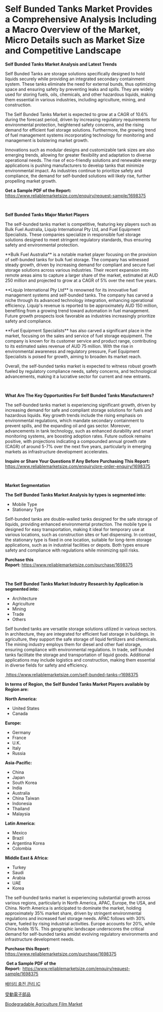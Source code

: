 <p><h1>Self Bunded Tanks Market Provides a Comprehensive Analysis Including a Macro Overview of the Market, Micro Details such as Market Size and Competitive Landscape</h1></p><p><strong>Self Bunded Tanks Market Analysis and Latest Trends</strong></p>
<p><p>Self Bunded Tanks are storage solutions specifically designed to hold liquids securely while providing an integrated secondary containment system. These tanks eliminate the need for external bunds, thus optimizing space and ensuring safety by preventing leaks and spills. They are widely used for storing fuels, oils, chemicals, and other hazardous liquids, making them essential in various industries, including agriculture, mining, and construction.</p><p>The Self Bunded Tanks Market is expected to grow at a CAGR of 10.6% during the forecast period, driven by increasing regulatory requirements for environmental protection, heightened safety concerns, and the rising demand for efficient fuel storage solutions. Furthermore, the growing trend of fuel management systems incorporating technology for monitoring and management is bolstering market growth. </p><p>Innovations such as modular designs and customizable tank sizes are also emerging trends, allowing for greater flexibility and adaptation to diverse operational needs. The rise of eco-friendly solutions and renewable energy applications is pushing manufacturers to develop tanks that minimize environmental impact. As industries continue to prioritize safety and compliance, the demand for self-bunded solutions will likely rise, further propelling market growth.</p></p>
<p><strong>Get a Sample PDF of the Report:&nbsp;</strong> <a href="https://www.reliablemarketsize.com/enquiry/request-sample/1698375?utm_campaign=1840&utm_medium=2&utm_source=Github&utm_content=ia&utm_term=09012025&utm_id=self-bunded-tanks">https://www.reliablemarketsize.com/enquiry/request-sample/1698375</a></p>
<p>&nbsp;</p>
<p><strong>Self Bunded Tanks Major Market Players</strong></p>
<p><p>The self-bunded tanks market is competitive, featuring key players such as Bulk Fuel Australia, Liquip International Pty Ltd, and Fuel Equipment Specialists. These companies specialize in responsible fuel storage solutions designed to meet stringent regulatory standards, thus ensuring safety and environmental protection.</p><p>**Bulk Fuel Australia** is a notable market player focusing on the provision of self-bunded tanks for bulk fuel storage. The company has witnessed steady growth, driven by increasing demand for compliant and secure fuel storage solutions across various industries. Their recent expansion into remote areas aims to capture a larger share of the market, estimated at AUD 250 million and projected to grow at a CAGR of 5% over the next five years.</p><p>**Liquip International Pty Ltd** is renowned for its innovative fuel management systems and self-bunded tanks. The company has carved a niche through its advanced technology integration, enhancing operational efficiency. Liquip's revenue is reported to be approximately AUD 150 million, benefiting from a growing trend toward automation in fuel management. Future growth prospects look favorable as industries increasingly prioritize safety and compliance.</p><p>**Fuel Equipment Specialists** has also carved a significant place in the market, focusing on the sales and service of fuel storage equipment. The company is known for its customer service and product range, contributing to its estimated sales revenue of AUD 75 million. With the rise in environmental awareness and regulatory pressure, Fuel Equipment Specialists is poised for growth, aiming to broaden its market reach.</p><p>Overall, the self-bunded tanks market is expected to witness robust growth fueled by regulatory compliance needs, safety concerns, and technological advancements, making it a lucrative sector for current and new entrants.</p></p>
<p>&nbsp;</p>
<p><strong>What Are The Key Opportunities For Self Bunded Tanks Manufacturers?</strong></p>
<p><p>The self-bunded tanks market is experiencing significant growth, driven by increasing demand for safe and compliant storage solutions for fuels and hazardous liquids. Key growth trends include the rising emphasis on environmental regulations, which mandate secondary containment to prevent spills, and the expanding oil and gas sector. Moreover, advancements in tank technology, such as enhanced durability and smart monitoring systems, are boosting adoption rates. Future outlook remains positive, with projections indicating a compounded annual growth rate (CAGR) of around 5-7% over the next five years, particularly in emerging markets as infrastructure development accelerates.</p></p>
<p><strong>Inquire or Share Your Questions If Any Before Purchasing This Report:</strong> <a href="https://www.reliablemarketsize.com/enquiry/pre-order-enquiry/1698375?utm_campaign=1840&utm_medium=2&utm_source=Github&utm_content=ia&utm_term=09012025&utm_id=self-bunded-tanks">https://www.reliablemarketsize.com/enquiry/pre-order-enquiry/1698375</a></p>
<p>&nbsp;</p>
<p><strong>Market Segmentation</strong></p>
<p><strong>The Self Bunded Tanks Market Analysis by types is segmented into:</strong></p>
<p><ul><li>Mobile Type</li><li>Stationary Type</li></ul></p>
<p><p>Self-bunded tanks are double-walled tanks designed for the safe storage of liquids, providing enhanced environmental protection. The mobile type is designed for easy transportation, making it ideal for temporary use at various locations, such as construction sites or fuel dispensing. In contrast, the stationary type is fixed in one location, suitable for long-term storage applications, such as in industrial facilities or depots. Both types ensure safety and compliance with regulations while minimizing spill risks.</p></p>
<p><strong>Purchase this Report:&nbsp;</strong><a href="https://www.reliablemarketsize.com/purchase/1698375?utm_campaign=1840&utm_medium=2&utm_source=Github&utm_content=ia&utm_term=09012025&utm_id=self-bunded-tanks">https://www.reliablemarketsize.com/purchase/1698375</a></p>
<p>&nbsp;</p>
<p><strong>The Self Bunded Tanks Market Industry Research by Application is segmented into:</strong></p>
<p><ul><li>Architecture</li><li>Agriculture</li><li>Mining</li><li>Trade</li><li>Others</li></ul></p>
<p><p>Self bunded tanks are versatile storage solutions utilized in various sectors. In architecture, they are integrated for efficient fuel storage in buildings. In agriculture, they support the safe storage of liquid fertilizers and chemicals. The mining industry employs them for diesel and other fuel storage, ensuring compliance with environmental regulations. In trade, self bunded tanks facilitate the storage and transportation of liquid goods. Additional applications may include logistics and construction, making them essential in diverse fields for safety and efficiency.</p></p>
<p><a href="https://www.reliablemarketsize.com/self-bunded-tanks-r1698375?utm_campaign=1840&utm_medium=2&utm_source=Github&utm_content=ia&utm_term=09012025&utm_id=self-bunded-tanks">&nbsp;https://www.reliablemarketsize.com/self-bunded-tanks-r1698375</a></p>
<p><strong>In terms of Region, the Self Bunded Tanks Market Players available by Region are:</strong></p>
<p>
    <p> <strong> North America: </strong>
        <ul>
            <li>United States</li>
            <li>Canada</li>
        </ul>
        </p> 
    <p> <strong> Europe: </strong>
        <ul>
            <li>Germany</li>
            <li>France</li>
            <li>U.K.</li>
            <li>Italy</li>
            <li>Russia</li>
        </ul>
        </p> 
    <p> <strong> Asia-Pacific: </strong>
        <ul>
            <li>China</li>
            <li>Japan</li>
            <li>South Korea</li>
            <li>India</li>
            <li>Australia</li>
            <li>China Taiwan</li>
            <li>Indonesia</li>
            <li>Thailand</li>
            <li>Malaysia</li>
        </ul>
        </p> 
    <p> <strong> Latin America: </strong>
        <ul>
            <li>Mexico</li>
            <li>Brazil</li>
            <li>Argentina Korea</li>
            <li>Colombia</li>
        </ul>
        </p> 
    <p> <strong> Middle East & Africa: </strong>
        <ul>
            <li>Turkey</li>
            <li>Saudi</li>
            <li>Arabia</li>
            <li>UAE</li>
            <li>Korea</li>
        </ul>
    </p>
    </p>
<p><p>The self-bunded tanks market is experiencing substantial growth across various regions, particularly in North America, APAC, Europe, the USA, and China. North America is anticipated to dominate the market, holding approximately 35% market share, driven by stringent environmental regulations and increased fuel storage needs. APAC follows with 30% share, fueled by rising industrial activities. Europe accounts for 20%, while China holds 15%. This geographic landscape underscores the critical demand for self-bunded tanks amidst evolving regulatory environments and infrastructure development needs.</p></p>
<p><strong>Purchase this Report: </strong><a href="https://www.reliablemarketsize.com/purchase/1698375?utm_campaign=1840&utm_medium=2&utm_source=Github&utm_content=ia&utm_term=09012025&utm_id=self-bunded-tanks">https://www.reliablemarketsize.com/purchase/1698375</a></p>
<p>&nbsp;<strong>Get a Sample PDF of the Report:&nbsp;&nbsp;</strong><a href="https://www.reliablemarketsize.com/enquiry/request-sample/1698375?utm_campaign=1840&utm_medium=2&utm_source=Github&utm_content=ia&utm_term=09012025&utm_id=self-bunded-tanks">https://www.reliablemarketsize.com/enquiry/request-sample/1698375</a></p>
<p><strong></strong></p>
<p><p><a href="https://github.com/laholand/Market-Research-Report-List-6/blob/main/682124929804.md?utm_campaign=1840&utm_medium=2&utm_source=Github&utm_content=ia&utm_term=09012025&utm_id=self-bunded-tanks">배터리 충전 관리 IC</a></p><p><a href="https://github.com/mohamedbakry57/Market-Research-Report-List-6/blob/main/363591429746.md?utm_campaign=1840&utm_medium=2&utm_source=Github&utm_content=ia&utm_term=09012025&utm_id=self-bunded-tanks">受動電子部品</a></p><p><a href="https://github.com/vimar16th/Market-Research-Report-List-7/blob/main/biodegradable-agriculture-film-market.md?utm_campaign=1840&utm_medium=2&utm_source=Github&utm_content=ia&utm_term=09012025&utm_id=self-bunded-tanks">Biodegradable Agriculture Film Market</a></p></p>